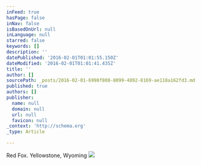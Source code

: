 ```yaml
---
inFeed: true
hasPage: false
inNav: false
isBasedOnUrl: null
inLanguage: null
starred: false
keywords: []
description: ''
datePublished: '2016-02-01T01:01:55.150Z'
dateModified: '2016-02-01T01:01:41.435Z'
title: ''
author: []
sourcePath: _posts/2016-02-01-6998f808-8099-4892-8169-ae118a162fd3.md
published: true
authors: []
publisher:
  name: null
  domain: null
  url: null
  favicon: null
_context: 'http://schema.org'
_type: Article

---
```

Red Fox. Yellowstone, Wyoming ![](https://the-grid-user-content.s3-us-west-2.amazonaws.com/507a0e27-41e2-4dba-8c01-bc799c30fd92.jpg)